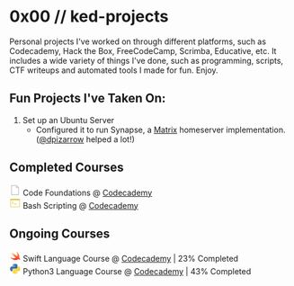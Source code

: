 # 0x00 // ked-projects
Personal projects I've worked on through different platforms, such as Codecademy, Hack the Box, FreeCodeCamp, Scrimba, Educative, etc. It includes a wide variety of things I've done, such as programming, scripts, CTF writeups and automated tools I made for fun. Enjoy.

## Fun Projects I've Taken On:
1. Set up an Ubuntu Server
    - Configured it to run Synapse, a [Matrix](https://matrix.org/) homeserver implementation. ([@dpizarrow](https://github.com/dpizarrow) helped a lot!)

## Completed Courses
<img src="https://github.com/vscode-icons/vscode-icons/blob/master/icons/default_file.svg" width="20" height="20"/> Code Foundations @ [Codecademy](https://www.codecademy.com/learn/paths/code-foundations) <br/>
<img src="https://github.com/vscode-icons/vscode-icons/blob/master/icons/file_type_shell.svg" width="20" height="20"/> Bash Scripting @ [Codecademy](https://www.codecademy.com/learn/bash-scripting) <br/>

## Ongoing Courses
<img src="https://github.com/vscode-icons/vscode-icons/blob/master/icons/file_type_swift.svg" width="20" height="20"/> Swift Language Course @ [Codecademy](https://www.codecademy.com/learn/learn-swift) | 23% Completed <br/>
<img src="https://github.com/vscode-icons/vscode-icons/blob/master/icons/file_type_python.svg" width="20" height="20"/> Python3 Language Course @ [Codecademy](https://www.codecademy.com/learn/learn-python-3) | 43% Completed <br/>
